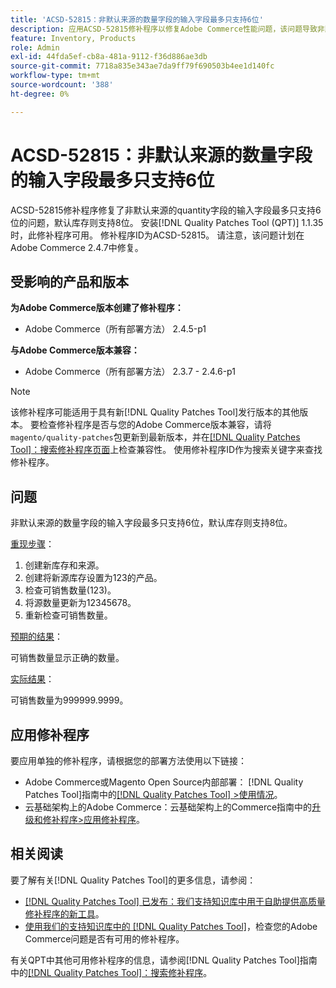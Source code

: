 ```yaml
---
title: 'ACSD-52815：非默认来源的数量字段的输入字段最多只支持6位'
description: 应用ACSD-52815修补程序以修复Adobe Commerce性能问题，该问题导致非默认来源的数量字段的输入字段最多只支持6位，而默认库存仅支持8位。
feature: Inventory, Products
role: Admin
exl-id: 44fda5ef-cb8a-481a-9112-f36d886ae3db
source-git-commit: 7718a835e343ae7da9ff79f690503b4ee1d140fc
workflow-type: tm+mt
source-wordcount: '388'
ht-degree: 0%

---
```


# ACSD-52815：非默认来源的数量字段的输入字段最多只支持6位

ACSD-52815修补程序修复了非默认来源的quantity字段的输入字段最多只支持6位的问题，默认库存则支持8位。 安装[!DNL Quality Patches Tool (QPT)] 1.1.35时，此修补程序可用。 修补程序ID为ACSD-52815。 请注意，该问题计划在Adobe Commerce 2.4.7中修复。

## 受影响的产品和版本

**为Adobe Commerce版本创建了修补程序：**

* Adobe Commerce（所有部署方法） 2.4.5-p1

**与Adobe Commerce版本兼容：**

* Adobe Commerce（所有部署方法） 2.3.7 - 2.4.6-p1

>[!NOTE]
>
>该修补程序可能适用于具有新[!DNL Quality Patches Tool]发行版本的其他版本。 要检查修补程序是否与您的Adobe Commerce版本兼容，请将`magento/quality-patches`包更新到最新版本，并在[[!DNL Quality Patches Tool]：搜索修补程序页面](https://experienceleague.adobe.com/tools/commerce-quality-patches/index.html)上检查兼容性。 使用修补程序ID作为搜索关键字来查找修补程序。

## 问题

非默认来源的数量字段的输入字段最多只支持6位，默认库存则支持8位。

<u>重现步骤</u>：

1. 创建新库存和来源。
1. 创建将新源库存设置为123的产品。
1. 检查可销售数量(123)。
1. 将源数量更新为12345678。
1. 重新检查可销售数量。

<u>预期的结果</u>：

可销售数量显示正确的数量。

<u>实际结果</u>：

可销售数量为999999.9999。

## 应用修补程序

要应用单独的修补程序，请根据您的部署方法使用以下链接：

* Adobe Commerce或Magento Open Source内部部署： [!DNL Quality Patches Tool]指南中的[[!DNL Quality Patches Tool] >使用情况](https://experienceleague.adobe.com/docs/commerce-operations/tools/quality-patches-tool/usage.html)。
* 云基础架构上的Adobe Commerce：云基础架构上的Commerce指南中的[升级和修补程序>应用修补程序](https://experienceleague.adobe.com/docs/commerce-cloud-service/user-guide/develop/upgrade/apply-patches.html)。

## 相关阅读

要了解有关[!DNL Quality Patches Tool]的更多信息，请参阅：

* [[!DNL Quality Patches Tool] 已发布：我们支持知识库中用于自助提供高质量修补程序的新工具](/help/announcements/adobe-commerce-announcements/magento-quality-patches-released-new-tool-to-self-serve-quality-patches.md)。
* [使用我们的支持知识库中的 [!DNL Quality Patches Tool]](/help/support-tools/patches-available-in-qpt-tool/check-patch-for-magento-issue-with-magento-quality-patches.md)，检查您的Adobe Commerce问题是否有可用的修补程序。

有关QPT中其他可用修补程序的信息，请参阅[!DNL Quality Patches Tool]指南中的[[!DNL Quality Patches Tool]：搜索修补程序](https://experienceleague.adobe.com/tools/commerce-quality-patches/index.html)。
